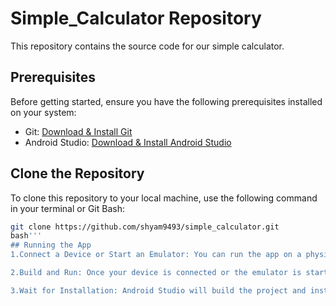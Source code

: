 # Simple_Calculator Repository
This repository contains the source code for our simple calculator.

## Prerequisites

Before getting started, ensure you have the following prerequisites installed on your system:

- Git: [Download & Install Git](https://git-scm.com/downloads)
- Android Studio: [Download & Install Android Studio](https://developer.android.com/studio)

## Clone the Repository

To clone this repository to your local machine, use the following command in your terminal or Git Bash:

```bash
git clone https://github.com/shyam9493/simple_calculator.git
bash'''
## Running the App
1.Connect a Device or Start an Emulator: You can run the app on a physical device connected to your computer via USB or use an Android Emulator provided by Android Studio.

2.Build and Run: Once your device is connected or the emulator is started, click on the green play button in the toolbar or select Run > Run 'app' from the menu.

3.Wait for Installation: Android Studio will build the project and install the app on your device or emulator. Once the installation is complete, you should see the app running.
